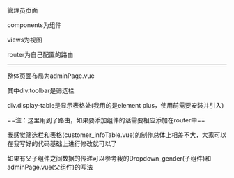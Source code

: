 管理员页面

components为组件

views为视图

router为自己配置的路由

---

整体页面布局为adminPage.vue

其中div.toolbar是筛选栏

div.display-table是显示表格处(我用的是element plus，使用前需要安装并引入)

==注：这里用到了路由，如果要添加组件的话需要相应添加在router中==

我感觉筛选栏和表格(customer_infoTable.vue)的制作总体上相差不大，大家可以在我写好的代码基础上进行修改就可以了

如果有父子组件之间数据的传递可以参考我的Dropdown_gender(子组件)和adminPage.vue(父组件)的写法
